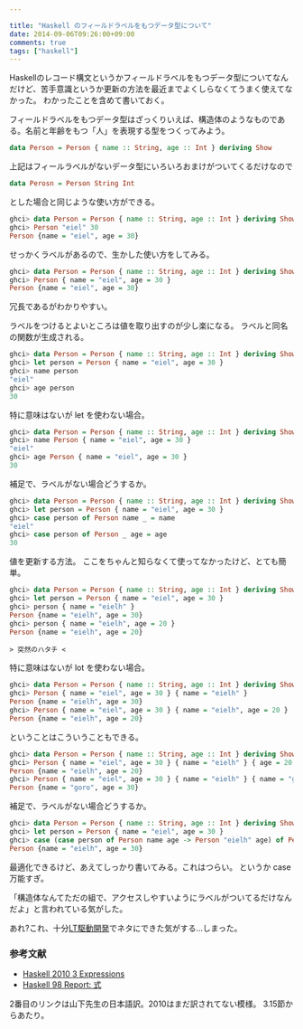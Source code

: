 ```yaml
---

title: "Haskell のフィールドラベルをもつデータ型について"
date: 2014-09-06T09:26:00+09:00
comments: true
tags: ["haskell"]
---
```


Haskellのレコード構文というかフィールドラベルをもつデータ型についてなんだけど、苦手意識というか更新の方法を最近までよくしらなくてうまく使えてなかった。
わかったことを含めて書いておく。

フィールドラベルをもつデータ型はざっくりいえば、構造体のようなものである。名前と年齢をもつ「人」を表現する型をつくってみよう。

```haskell
data Person = Person { name :: String, age :: Int } deriving Show
```

上記はフィールラベルがないデータ型にいろいろおまけがついてくるだけなので

```haskell
data Perosn = Person String Int
```

とした場合と同じような使い方ができる。

```haskell
ghci> data Person = Person { name :: String, age :: Int } deriving Show
ghci> Person "eiel" 30
Person {name = "eiel", age = 30}
```

せっかくラベルがあるので、生かした使い方をしてみる。

```haskell
ghci> data Person = Person { name :: String, age :: Int } deriving Show
ghci> Person { name = "eiel", age = 30 }
Person {name = "eiel", age = 30}
```

冗長であるがわかりやすい。

ラベルをつけるとよいところは値を取り出すのが少し楽になる。
ラベルと同名の関数が生成される。

```haskell
ghci> data Person = Person { name :: String, age :: Int } deriving Show
ghci> let person = Person { name = "eiel", age = 30 }
ghci> name person
"eiel"
ghci> age person
30
```

特に意味はないが let を使わない場合。

```haskell
ghci> data Person = Person { name :: String, age :: Int } deriving Show
ghci> name Person { name = "eiel", age = 30 }
"eiel"
ghci> age Person { name = "eiel", age = 30 }
30
```

補足で、ラベルがない場合どうするか。

```haskell
ghci> data Person = Person { name :: String, age :: Int } deriving Show
ghci> let person = Person { name = "eiel", age = 30 }
ghci> case person of Person name _ = name
"eiel"
ghci> case person of Person _ age = age
30
```

値を更新する方法。
ここをちゃんと知らなくて使ってなかったけど、とても簡単。


```haskell
ghci> data Person = Person { name :: String, age :: Int } deriving Show
ghci> let person = Person { name = "eiel", age = 30 }
ghci> person { name = "eielh" }
Person {name = "eielh", age = 30}
ghci> person { name = "eielh", age = 20 }
Person {name = "eielh", age = 20}
```

`> 突然のハタチ <`

特に意味はないが lot を使わない場合。

```haskell
ghci> data Person = Person { name :: String, age :: Int } deriving Show
ghci> Person { name = "eiel", age = 30 } { name = "eielh" }
Person {name = "eielh", age = 30}
ghci> Person { name = "eiel", age = 30 } { name = "eielh", age = 20 }
Person {name = "eielh", age = 20}
```

ということはこういうこともできる。

```haskell
ghci> data Person = Person { name :: String, age :: Int } deriving Show
ghci> Person { name = "eiel", age = 30 } { name = "eielh" } { age = 20 }
Person {name = "eielh", age = 20}
ghci> Person { name = "eiel", age = 30 } { name = "eielh" } { name = "goro" }
Person {name = "goro", age = 30}
```

補足で、ラベルがない場合どうするか。

```haskell
ghci> data Person = Person { name :: String, age :: Int } deriving Show
ghci> let person = Person { name = "eiel", age = 30 }
ghci> case (case person of Person name age -> Person "eielh" age) of Person name age -> Person name 20
Person {name = "eielh", age = 30}
```

最適化できるけど、あえてしっかり書いてみる。これはつらい。
というか case 万能すぎ。

「構造体なんてただの組で、アクセスしやすいようにラベルがついてるだけなんだよ」と言われている気がした。

あれ?これ、十分[LT駆動開発](https://github.com/LTDD/Sessions/wiki)でネタにできた気がする…しまった。

### 参考文献

* [Haskell 2010 3 Expressions](http://www.haskell.org/onlinereport/haskell2010/haskellch3.html#x8-490003.15)
* [Haskell 98 Report: 式](http://www.sampou.org/haskell/report-revised-j/exps.html)

2番目のリンクは山下先生の日本語訳。2010はまだ訳されてない模様。
3.15節からあたり。
